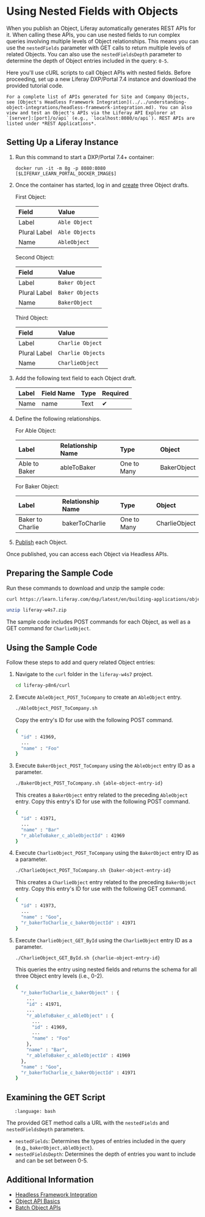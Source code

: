 # Using Nested Fields with Objects

When you publish an Object, Liferay automatically generates REST APIs for it. When calling these APIs, you can use nested fields to run complex queries involving multiple levels of Object relationships. This means you can use the `nestedFields` parameter with GET calls to return multiple levels of related Objects. You can also use the `nestedFieldsDepth` parameter to determine the depth of Object entries included in the query: `0-5`.

Here you'll use cURL scripts to call Object APIs with nested fields. Before proceeding, set up a new Liferay DXP/Portal 7.4 instance and download the provided tutorial code.

```{tip}
For a complete list of APIs generated for Site and Company Objects, see [Object's Headless Framework Integration](../../understanding-object-integrations/headless-framework-integration.md). You can also view and test an Object's APIs via the Liferay API Explorer at `[server]:[port]/o/api` (e.g., `localhost:8080/o/api`). REST APIs are listed under *REST Applications*.
```

## Setting Up a Liferay Instance

1. Run this command to start a DXP/Portal 7.4+ container:

   ```docker
   docker run -it -m 8g -p 8080:8080 [$LIFERAY_LEARN_PORTAL_DOCKER_IMAGE$]
   ```

1. Once the container has started, log in and [create](../../creating-and-managing-objects/creating-objects.md) three Object drafts.

   First Object:

      | Field | Value |
      | :--- | :--- |
      | Label | `Able Object` |
      | Plural Label | `Able Objects` |
      | Name | `AbleObject` |

   Second Object:

      | Field | Value |
      | :--- | :--- |
      | Label | `Baker Object` |
      | Plural Label | `Baker Objects` |
      | Name | `BakerObject` |

   Third Object:

      | Field | Value |
      | :--- | :--- |
      | Label | `Charlie Object` |
      | Plural Label | `Charlie Objects` |
      | Name | `CharlieObject` |

1. Add the following text field to each Object draft.

   | Label | Field Name | Type | Required |
   | :--- | :--- | :--- | :--- |
   | Name | name | Text | &#10004; |

1. Define the following relationships.

   For Able Object:

      | Label | Relationship Name | Type | Object |
      | :--- | :--- | :--- | :--- |
      | Able to Baker | ableToBaker | One to Many | BakerObject |

   For Baker Object:

      | Label | Relationship Name | Type | Object |
      | :--- | :--- | :--- | :--- |
      | Baker to Charlie | bakerToCharlie | One to Many | CharlieObject |

1. [Publish](../../creating-and-managing-objects/creating-objects.md#publishing-object-drafts) each Object.

Once published, you can access each Object via Headless APIs.

## Preparing the Sample Code

Run these commands to download and unzip the sample code:

```bash
curl https://learn.liferay.com/dxp/latest/en/building-applications/objects/objects-tutorials/using-apis/liferay-w4s7.zip -O
```

```bash
unzip liferay-w4s7.zip
```

The sample code includes POST commands for each Object, as well as a GET command for `CharlieObject`.

## Using the Sample Code

Follow these steps to add and query related Object entries:

1. Navigate to the `curl` folder in the `liferay-w4s7` project.

   ```bash
   cd liferay-p8n6/curl
   ```

1. Execute `AbleObject_POST_ToCompany` to create an `AbleObject` entry.

   ```bash
   ./AbleObject_POST_ToCompany.sh
   ```

   Copy the entry's ID for use with the following POST command.

   ```bash
   {
     "id" : 41969,
     ...
     "name" : "Foo"
   }
   ```

1. Execute `BakerObject_POST_ToCompany` using the `AbleObject` entry ID as a parameter.

   ```bash
   ./BakerObject_POST_ToCompany.sh {able-object-entry-id}
   ```

   This creates a `BakerObject` entry related to the preceding `AbleObject` entry. Copy this entry's ID for use with the following POST command.

   ```bash
   {
     "id" : 41971,
     ...
     "name" : "Bar"
     "r_ableToBaker_c_ableObjectId" : 41969
   }
   ```

1. Execute `CharlieObject_POST_ToCompany` using the `BakerObject` entry ID as a parameter.

   ```bash
   ./CharlieObject_POST_ToCompany.sh {baker-object-entry-id}
   ```

   This creates a `CharlieObject` entry related to the preceding `BakerObject` entry. Copy this entry's ID for use with the following GET command.

   ```bash
   {
     "id" : 41973,
     ...
     "name" : "Goo",
     "r_bakerToCharlie_c_bakerObjectId" : 41971
   }
   ```

1. Execute `CharlieObject_GET_ById` using the `CharlieObject` entry ID as a parameter.

   ```bash
   ./CharlieObject_GET_ById.sh {charlie-object-entry-id}
   ```

   This queries the entry using nested fields and returns the schema for all three Object entry levels (i.e., 0-2).

   ```bash
   {
     "r_bakerToCharlie_c_bakerObject" : {
       ...
       "id" : 41971,
       ...
       "r_ableToBaker_c_ableObject" : {
         ...
         "id" : 41969,
         ...
         "name" : "Foo"
       },
       "name" : "Bar",
       "r_ableToBaker_c_ableObjectId" : 41969
     },
     "name" : "Goo",
     "r_bakerToCharlie_c_bakerObjectId" : 41971
   }
   ```

## Examining the GET Script

```{literalinclude} ./using-nested-fields-with-objects/resources/liferay-w4s7.zip/curl/CharlieObject_GET_ById.sh
   :language: bash
```

The provided GET method calls a URL with the `nestedFields` and `nestedFieldsDepth` parameters.

* `nestedFields`: Determines the types of entries included in the query (e.g., `bakerObject,ableObject`).
* `nestedFieldsDepth`: Determines the depth of entries you want to include and can be set between 0-5.

## Additional Information

* [Headless Framework Integration](../../understanding-object-integrations/headless-framework-integration.md)
* [Object API Basics](./object-api-basics.md)
* [Batch Object APIs](./batch-object-apis.md)
